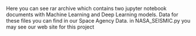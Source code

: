 Here you can see rar archive which contains two jupyter notebook documents with Machine Learning and Deep Learning models. Data for these files you can find in our Space Agency Data. in NASA_SEISMIC.py you may see our web site for this project
